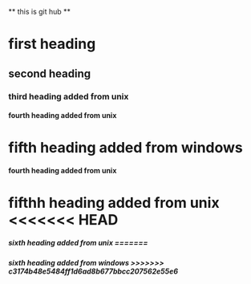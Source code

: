 ** this is git hub **
<h1>first heading 
<h2>second heading 
<h3> third heading added from unix
<h4> fourth heading added from unix 
<h1> fifth heading added from windows
<h4> fourth heading added from unix
<h1> fifthh heading added from unix
<<<<<<< HEAD
<h5> sixth heading added from unix
=======
<h5> sixth heading added from windows
>>>>>>> c3174b48e5484ff1d6ad8b677bbcc207562e55e6
